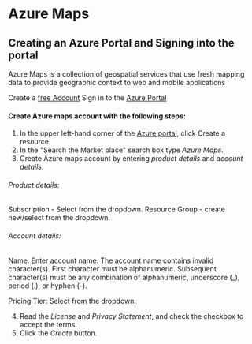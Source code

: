# Azure Maps

## Creating an Azure Portal and Signing into the portal

Azure Maps is a collection of geospatial services that use fresh mapping data to provide geographic context to web and mobile applications

Create a [free Account](https://azure.microsoft.com/free/?WT.mc_id=A261C142F)
Sign in to the [Azure Portal](https://portal.azure.com/)

#### Create Azure maps account with the following steps: 

1. In the upper left-hand corner of the [Azure portal](https://portal.azure.com/), click Create a resource.
2. In the "Search the Market place" search box type _Azure Maps_.
3. Create Azure maps account by entering _product details_ and _account details_.
  ###### Product details:
   Subscription - Select from the dropdown. 
   Resource Group - create new/select from the dropdown. 
    
  ###### Account details:
   Name: Enter account name. 
            The account name contains invalid character(s). First character must be alphanumeric. Subsequent character(s) must be any combination of alphanumeric, underscore (_), period (.), or hyphen (-).
            
   Pricing Tier: Select from the dropdown. 
                        
 4. Read the _License_ and _Privacy Statement_, and check the checkbox to accept the terms.
 5. Click the _Create_ button.
 
    
    
    





